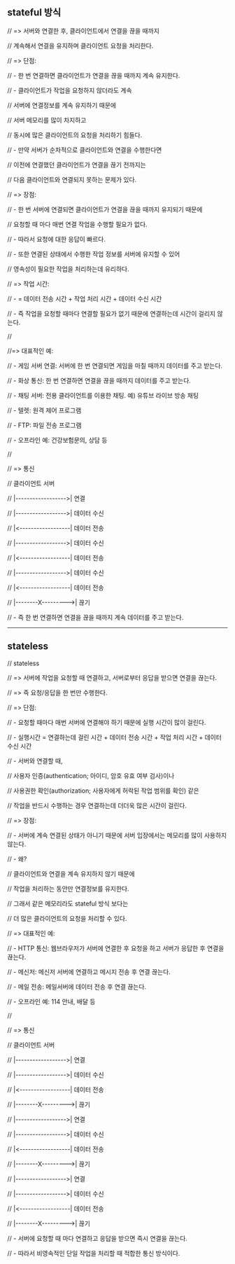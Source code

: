 ## stateful 방식

// => 서버와 연결한 후, 클라이언트에서 연결을 끊을 때까지 

//  계속해서 연결을 유지하며 클라이언트 요청을 처리한다.

// => 단점: 

// - 한 번 연결하면 클라이언트가 연결을 끊을 때까지 계속 유지한다.

// - 클라이언트가 작업을 요청하지 않더라도 계속 

//  서버에 연결정보를 계속 유지하기 때문에 

//  서버 메모리를 많이 차지하고 

//  동시에 많은 클라이언트의 요청을 처리하기 힘들다.

// - 만약 서버가 순차적으로 클라이언트와 연결을 수행한다면

//  이전에 연결했던 클라이언트가 연결을 끊기 전까지는 

//  다음 클라이언트와 연결되지 못하는 문제가 있다. 

// => 장점:

// - 한 번 서버에 연결되면 클라이언트가 연결을 끊을 때까지 유지되기 때문에

//  요청할 때 마다 매번 연결 작업을 수행할 필요가 없다.

// - 따라서 요청에 대한 응답이 빠르다.

// - 또한 연결된 상태에서 수행한 작업 정보를 서버에 유지할 수 있어

//  영속성이 필요한 작업을 처리하는데 유리하다.

// => 작업 시간: 

// - = 데이터 전송 시간 + 작업 처리 시간 + 데이터 수신 시간

// - 즉 작업을 요청할 때마다 연결할 필요가 없기 때문에 연결하는데 시간이 걸리지 않는다. 

//

//=> 대표적인 예:

// - 게임 서버 연결: 서버에 한 번 연결되면 게임을 마칠 때까지 데이터를 주고 받는다.

// - 화상 통신: 한 번 연결하면 연결을 끊을 때까지 데이터를 주고 받는다.

// - 채팅 서버: 전용 클라이언트를 이용한 채팅. 예) 유튜브 라이브 방송 채팅

// - 텔렛: 원격 제어 프로그램

// - FTP: 파일 전송 프로그램

// - 오프라인 예: 건강보험문의, 상담 등 

//

// => 통신

// 클라이언트      서버

//   |------------------>| 연결

//   |------------------>| 데이터 수신

//   |<------------------| 데이터 전송

//   |------------------>| 데이터 수신

//   |<------------------| 데이터 전송

//   |------------------>| 데이터 수신

//   |<------------------| 데이터 전송

//   |--------X--------->| 끊기

// - 즉 한 번 연결하면 연결을 끊을 때까지 계속 데이터를 주고 받는다.

------

## stateless

// stateless

// => 서버에 작업을 요청할 때 연결하고, 서버로부터 응답을 받으면 연결을 끊는다.

// => 즉 요청/응답을 한 번만 수행한다.

// => 단점:

//  - 요청할 때마다 매번 서버에 연결해야 하기 때문에 실행 시간이 많이 걸린다.

//  - 실행시간 = 연결하는데 걸린 시간 + 데이터 전송 시간 + 작업 처리 시간 + 데이터 수신 시간

//  - 서버와 연결할 때,

//   사용자 인증(authentication; 아이디, 암호 유효 여부 검사)이나

//   사용권한 확인(authorization; 사용자에게 허락된 작업 범위를 확인) 같은

//   작업을 반드시 수행하는 경우 연결하는데 더더욱 많은 시간이 걸린다.

// => 장점:

//  - 서버에 계속 연결된 상태가 아니기 때문에 서버 입장에서는 메모리를 많이 사용하지 않는다.

//  - 왜?

//   클라이언트와 연결을 계속 유지하지 않기 때문에

//   작업을 처리하는 동안만 연결정보를 유지한다.

//   그래서 같은 메모리라도 stateful 방식 보다는

//   더 많은 클라이언트의 요청을 처리할 수 있다.

// => 대표적인 예:

//  - HTTP 통신: 웹브라우저가 서버에 연결한 후 요청을 하고 서버가 응답한 후 연결을 끊는다.

//  - 메신저: 메신저 서버에 연결하고 메시지 전송 후 연결 끊는다.

//  - 메일 전송: 메일서버에 데이터 전송 후 연결 끊는다.

//  - 오프라인 예: 114 안내, 배달 등

//

// => 통신

// 클라이언트 서버

// |------------------>| 연결

// |------------------>| 데이터 수신

// |<------------------| 데이터 전송

// |--------X--------->| 끊기

// |------------------>| 연결

// |------------------>| 데이터 수신

// |<------------------| 데이터 전송

// |--------X--------->| 끊기

// |------------------>| 연결

// |------------------>| 데이터 수신

// |<------------------| 데이터 전송

// |--------X--------->| 끊기

// - 서버에 요청할 때 마다 연결하고 응답을 받으면 즉시 연결을 끊는다.

// - 따라서 비영속적인 단일 작업을 처리할 때 적합한 통신 방식이다.